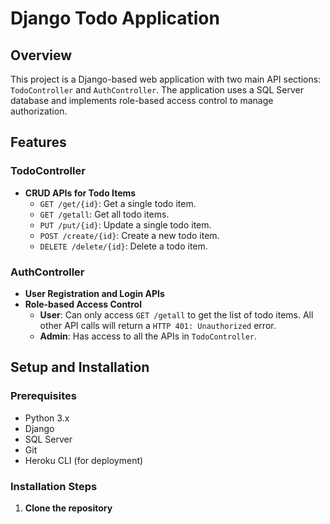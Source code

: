 # Django Todo Application

## Overview

This project is a Django-based web application with two main API sections: `TodoController` and `AuthController`. The application uses a SQL Server database and implements role-based access control to manage authorization.

## Features

### TodoController
- **CRUD APIs for Todo Items**
  - `GET /get/{id}`: Get a single todo item.
  - `GET /getall`: Get all todo items.
  - `PUT /put/{id}`: Update a single todo item.
  - `POST /create/{id}`: Create a new todo item.
  - `DELETE /delete/{id}`: Delete a todo item.

### AuthController
- **User Registration and Login APIs**
- **Role-based Access Control**
  - **User**: Can only access `GET /getall` to get the list of todo items. All other API calls will return a `HTTP 401: Unauthorized` error.
  - **Admin**: Has access to all the APIs in `TodoController`.

## Setup and Installation

### Prerequisites

- Python 3.x
- Django
- SQL Server
- Git
- Heroku CLI (for deployment)

### Installation Steps

1. **Clone the repository**
<!-- 
   ```bash
   git clone https://github.com/yourusername/yourprojectname.git
   cd yourprojectname -->
